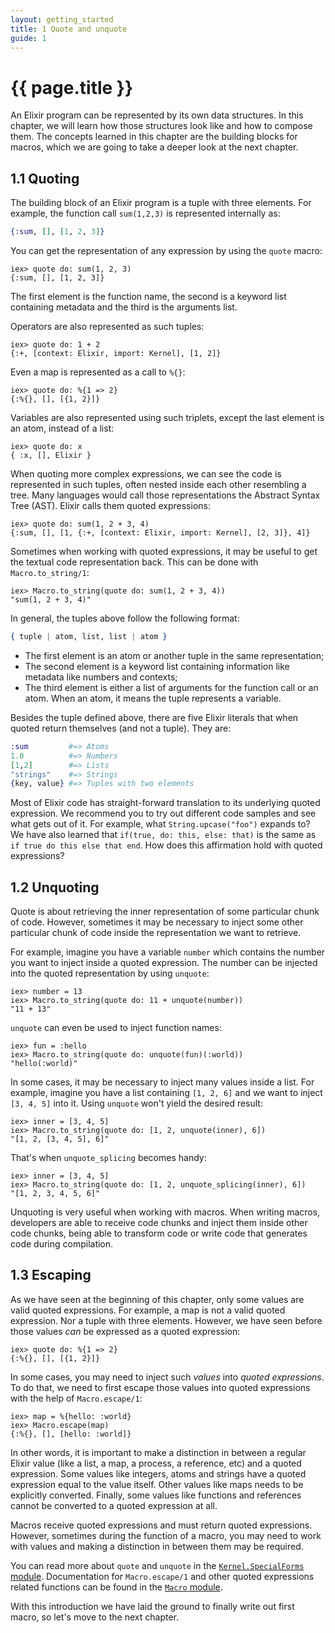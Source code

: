 ```yaml
---
layout: getting_started
title: 1 Quote and unquote
guide: 1
---
```


# {{ page.title }}

  <div class="toc"></div>

An Elixir program can be represented by its own data structures. In this chapter, we will learn how those structures look like and how to compose them. The concepts learned in this chapter are the building blocks for macros, which we are going to take a deeper look at the next chapter.

## 1.1 Quoting

The building block of an Elixir program is a tuple with three elements. For example, the function call `sum(1,2,3)` is represented internally as:

```elixir
{:sum, [], [1, 2, 3]}
```

You can get the representation of any expression by using the `quote` macro:

```iex
iex> quote do: sum(1, 2, 3)
{:sum, [], [1, 2, 3]}
```

The first element is the function name, the second is a keyword list containing metadata and the third is the arguments list.

Operators are also represented as such tuples:

```iex
iex> quote do: 1 + 2
{:+, [context: Elixir, import: Kernel], [1, 2]}
```

Even a map is represented as a call to `%{}`:

```iex
iex> quote do: %{1 => 2}
{:%{}, [], [{1, 2}]}
```

Variables are also represented using such triplets, except the last element is an atom, instead of a list:

```iex
iex> quote do: x
{ :x, [], Elixir }
```

When quoting more complex expressions, we can see the code is represented in such tuples, often nested inside each other resembling a tree. Many languages would call those representations the Abstract Syntax Tree (AST). Elixir calls them quoted expressions:

```iex
iex> quote do: sum(1, 2 + 3, 4)
{:sum, [], [1, {:+, [context: Elixir, import: Kernel], [2, 3]}, 4]}
```

Sometimes when working with quoted expressions, it may be useful to get the textual code representation back. This can be done with `Macro.to_string/1`:

```iex
iex> Macro.to_string(quote do: sum(1, 2 + 3, 4))
"sum(1, 2 + 3, 4)"
```

In general, the tuples above follow the following format:

```elixir
{ tuple | atom, list, list | atom }
```

* The first element is an atom or another tuple in the same representation;
* The second element is a keyword list containing information like metadata like numbers and contexts;
* The third element is either a list of arguments for the function call or an atom. When an atom, it means the tuple represents a variable.

Besides the tuple defined above, there are five Elixir literals that when quoted return themselves (and not a tuple). They are:

```elixir
:sum         #=> Atoms
1.0          #=> Numbers
[1,2]        #=> Lists
"strings"    #=> Strings
{key, value} #=> Tuples with two elements
```

Most of Elixir code has straight-forward translation to its underlying quoted expression. We recommend you to try out different code samples and see what gets out of it. For example, what `String.upcase("foo")` expands to? We have also learned that `if(true, do: this, else: that)` is the same as `if true do this else that end`. How does this affirmation hold with quoted expressions?

## 1.2 Unquoting

Quote is about retrieving the inner representation of some particular chunk of code. However, sometimes it may be necessary to inject some other particular chunk of code inside the representation we want to retrieve.

For example, imagine you have a variable `number` which contains the number you want to inject inside a quoted expression. The number can be injected into the quoted representation by using `unquote`:

```iex
iex> number = 13
iex> Macro.to_string(quote do: 11 + unquote(number))
"11 + 13"
```

`unquote` can even be used to inject function names:

```iex
iex> fun = :hello
iex> Macro.to_string(quote do: unquote(fun)(:world))
"hello(:world)"
```

In some cases, it may be necessary to inject many values inside a list. For example, imagine you have a list containing `[1, 2, 6]` and we want to inject `[3, 4, 5]` into it. Using `unquote` won't yield the desired result:

```iex
iex> inner = [3, 4, 5]
iex> Macro.to_string(quote do: [1, 2, unquote(inner), 6])
"[1, 2, [3, 4, 5], 6]"
```

That's when `unquote_splicing` becomes handy:

```iex
iex> inner = [3, 4, 5]
iex> Macro.to_string(quote do: [1, 2, unquote_splicing(inner), 6])
"[1, 2, 3, 4, 5, 6]"
```

Unquoting is very useful when working with macros. When writing macros, developers are able to receive code chunks and inject them inside other code chunks, being able to transform code or write code that generates code during compilation.

## 1.3 Escaping

As we have seen at the beginning of this chapter, only some values are valid quoted expressions. For example, a map is not a valid quoted expression. Nor a tuple with three elements. However, we have seen before those values *can* be expressed as a quoted expression:

```iex
iex> quote do: %{1 => 2}
{:%{}, [], [{1, 2}]}
```

In some cases, you may need to inject such *values* into *quoted expressions*. To do that, we need to first escape those values into quoted expressions with the help of `Macro.escape/1`:

```iex
iex> map = %{hello: :world}
iex> Macro.escape(map)
{:%{}, [], [hello: :world]}
```

In other words, it is important to make a distinction in between a regular Elixir value (like a list, a map, a process, a reference, etc) and a quoted expression. Some values like integers, atoms and strings have a quoted expression equal to the value itself. Other values like maps needs to be explicitly converted. Finally, some values like functions and references cannot be converted to a quoted expression at all.

Macros receive quoted expressions and must return quoted expressions. However, sometimes during the function of a macro, you may need to work with values and making a distinction in between them may be required.

You can read more about `quote` and `unquote` in the [`Kernel.SpecialForms` module](/docs/stable/elixir/Kernel.SpecialForms.html). Documentation for `Macro.escape/1` and other quoted expressions related functions can be found in the [`Macro` module](/docs/stable/elixir/Macro.html).

With this introduction we have laid the ground to finally write out first macro, so let's move to the next chapter.

